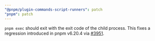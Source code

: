 ```yaml
---
"@pnpm/plugin-commands-script-runners": patch
"pnpm": patch
---
```


`pnpm exec` should exit with the exit code of the child process. This fixes a regression introduced in pnpm v6.20.4 via [#3951](https://github.com/pnpm/pnpm/pull/3951).
